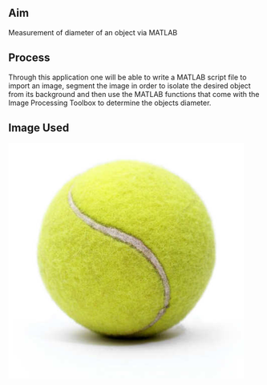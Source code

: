 ## Aim
Measurement of diameter of an object via MATLAB 

## Process
Through this application one will be able to write a MATLAB script file to import an image,
segment the image in order to isolate the desired object from its background and then use the
MATLAB functions that come with the Image Processing Toolbox to determine the objects
diameter. 

## Image Used
![image used](https://github.com/souvik0306/Image-Diameter/blob/main/ball.jpg?raw=true)
